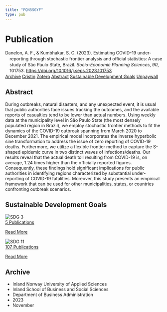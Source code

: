 ```yaml
---
title: "FQN5SGYF"
type: pub
---
```

<h1>Publication</h1>
<article id="csl-bib-container-FQN5SGYF" class="csl-bib-container">
  <div class="csl-bib-body" style="line-height: 1.35; padding-left: 1em; text-indent:-1em;">
  <div class="csl-entry">Danelon, A. F., &amp; Kumbhakar, S. C. (2023). Estimating COVID-19 under-reporting through stochastic frontier analysis and official statistics: A case study of S&#xE3;o Paulo State, Brazil. <i>Socio-Economic Planning Sciences</i>, <i>90</i>, 101753. <a href="https://doi.org/10.1016/j.seps.2023.101753">https://doi.org/10.1016/j.seps.2023.101753</a></div>
</div>
  <div class="csl-bib-buttons">
    <a href="#taxonomy-article-FQN5SGYF" class="csl-bib-button">Archive</a>
    <a href="https://app.cristin.no/results/show.jsf?id=2204160" alt="Cristin URL" class="csl-bib-button">Cristin</a>
    <a href="http://zotero.org/groups/5402882/items/FQN5SGYF" alt="Zotero URL" class="csl-bib-button">Zotero</a>
    <a href="#abstract-article-FQN5SGYF" class="csl-bib-button">Abstract</a>
    <a href="#sdg-article-FQN5SGYF" class="csl-bib-button">Sustainable Development Goals</a>
    <a href="https://doi.org/10.1016/j.seps.2023.101753" class="csl-bib-button">Unpaywall</a>
  </div>
  <div id="csl-bib-meta-container-FQN5SGYF"></div>
</article>
<div id="csl-bib-meta-FQN5SGYF" class="csl-bib-meta">
  <article id="abstract-article-FQN5SGYF" class="abstract-article">
    <h1>Abstract</h1>
    During outbreaks, natural disasters, and any unexpected event, it is usual that public authorities face issues tracking the outcomes, and the available reports of casualties tend to be lower than actual numbers. Using weekly data at the municipality level in São Paulo State (the most densely populated region in Brazil), we employ stochastic frontier methods to fit the dynamics of the COVID-19 outbreak spanning from March 2020 to December 2021. The empirical model incorporates the inverse hyperbolic sine transformation to address the issue of zero reporting of COVID-19 deaths. Furthermore, we utilize a flexible frontier method to capture the S-shaped epidemic curve in two distinct waves of infections/deaths. Our results reveal that the actual death toll resulting from COVID-19 is, on average, 1.24 times higher than the officially reported figures. Consequently, these findings hold significant implications for public authorities in identifying regions characterized by substantial under-reporting of COVID-19 fatalities. Moreover, this study presents an empirical framework that can be used for other municipalities, states, or countries confronting outbreak scenarios.
  </article>
  <article id="sdg-article-FQN5SGYF" class="sdg-article">
    <h1>Sustainable Development Goals</h1>
    <div class="sdg-container"><div id="sdg3" class="sdg"> <img src="{{< params subfolder >}}images/sdg/sdg03_en.png" class="image" alt="SDG 3"> <div class="sdg-overlay"> <a href="{{< params subfolder >}}en/archive/?sdg=3#archive" class="sdg-publication-count"><span>5</span> Publications</a> <p><a href="https://sdgs.un.org/goals/goal3" class="sdg-read-more">Read More</a></p> </div> </div> <div id="sdg11" class="sdg"> <img src="{{< params subfolder >}}images/sdg/sdg11_en.png" class="image" alt="SDG 11"> <div class="sdg-overlay"> <a href="{{< params subfolder >}}en/archive/?sdg=11#archive" class="sdg-publication-count"><span>107</span> Publications</a> <p><a href="https://sdgs.un.org/goals/goal11" class="sdg-read-more">Read More</a></p> </div> </div></div>
  </article>
  <article id="taxonomy-article-FQN5SGYF" class="taxonomy-article">
    <h1>Archive</h1>
    <ul>
      <li>Inland Norway University of Applied Sciences</li>
      <li>Inland School of Business and Social Sciences</li>
      <li>Department of Business Administration</li>
      <li>2023</li>
      <li>November</li>
    </ul>
  </article>
</div>
